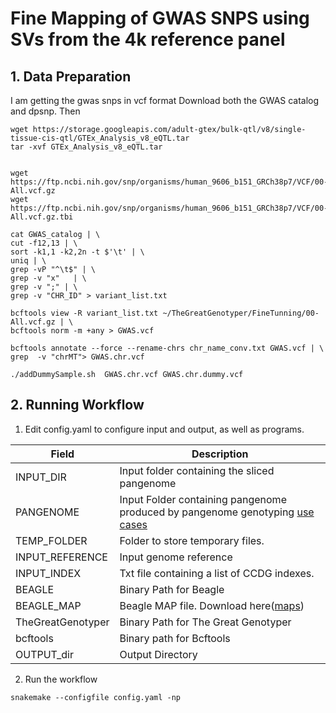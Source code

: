 # Fine Mapping of GWAS SNPS using SVs from the 4k reference panel

## 1. Data Preparation
I am getting the gwas snps in vcf format Download both the GWAS catalog and dpsnp. Then 

```
wget https://storage.googleapis.com/adult-gtex/bulk-qtl/v8/single-tissue-cis-qtl/GTEx_Analysis_v8_eQTL.tar
tar -xvf GTEx_Analysis_v8_eQTL.tar


wget https://ftp.ncbi.nih.gov/snp/organisms/human_9606_b151_GRCh38p7/VCF/00-All.vcf.gz
wget https://ftp.ncbi.nih.gov/snp/organisms/human_9606_b151_GRCh38p7/VCF/00-All.vcf.gz.tbi

cat GWAS_catalog | \
cut -f12,13 | \
sort -k1,1 -k2,2n -t $'\t' | \
uniq | \
grep -vP "^\t$" | \
grep -v "x"   | \
grep -v ";" | \
grep -v "CHR_ID" > variant_list.txt

bcftools view -R variant_list.txt ~/TheGreatGenotyper/FineTunning/00-All.vcf.gz | \
bcftools norm -m +any > GWAS.vcf

bcftools annotate --force --rename-chrs chr_name_conv.txt GWAS.vcf | \
grep  -v "chrMT"> GWAS.chr.vcf

./addDummySample.sh  GWAS.chr.vcf GWAS.chr.dummy.vcf
```

## 2. Running Workflow
1. Edit config.yaml to configure input and output, as well as programs.

| Field             | Description                                                                                            |
|-------------------|--------------------------------------------------------------------------------------------------------|
| INPUT_DIR         | Input folder containing the sliced pangenome                                                           |
| PANGENOME         | Input Folder containing pangenome produced by pangenome genotyping [use cases](https://github.com/dib-lab/TheGreatGenotyper_usecases/tree/main/Pangenome_Genotyping/)
| TEMP_FOLDER       | Folder to store temporary files.                                                                       |
| INPUT_REFERENCE   | Input genome reference                                                                                 |
| INPUT_INDEX       | Txt file containing a list of CCDG indexes.                                                            |
| BEAGLE            | Binary Path for Beagle                                                                                 |
| BEAGLE_MAP        | Beagle MAP file. Download here([maps](https://bochet.gcc.biostat.washington.edu/beagle/genetic_maps/)) |
| TheGreatGenotyper | Binary Path for The Great Genotyper                                                                    |
| bcftools          | Binary path for Bcftools                                                                               |
| OUTPUT_dir        | Output Directory                                                                                       |


2. Run the workflow
```
snakemake --configfile config.yaml -np
```
